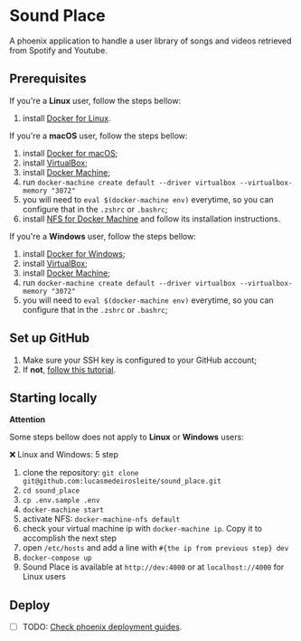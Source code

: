 # Sound Place

A phoenix application to handle a user library of songs and videos retrieved from Spotify and Youtube.

## Prerequisites

If you're a **Linux** user, follow the steps bellow:

1. install [Docker for Linux][docker-linux].

If you're a **macOS** user, follow the steps bellow:

1. install [Docker for macOS][docker-macos];
2. install [VirtualBox][virtual-box];
3. install [Docker Machine][docker-machine];
4. run `docker-machine create default --driver virtualbox --virtualbox-memory "3072"`
5. you will need to `eval $(docker-machine env)` everytime, so you can configure that in the `.zshrc` or `.bashrc`;
6. install [NFS for Docker Machine][docker-machine-nfs] and follow its installation instructions.


If you're a **Windows** user, follow the steps bellow:

1. install [Docker for Windows][docker-windows];
2. install [VirtualBox][virtual-box];
3. install [Docker Machine][docker-machine];
4. run `docker-machine create default --driver virtualbox --virtualbox-memory "3072"`
5. you will need to `eval $(docker-machine env)` everytime, so you can configure that in the `.zshrc` or `.bashrc`;

## Set up GitHub

1. Make sure your SSH key is configured to your GitHub account;
2. If **not**, [follow this tutorial][gh-generating-ssh-keys].

## Starting locally

**Attention**

Some steps bellow does not apply to **Linux** or **Windows** users:

❌ Linux and Windows: 5 step

1. clone the repository: `git clone git@github.com:lucasmedeirosleite/sound_place.git`
2. `cd sound_place`
3. `cp .env.sample .env`
4. `docker-machine start`
5. activate NFS: `docker-machine-nfs default`
6. check your virtual machine ip with `docker-machine ip`. Copy it to accomplish the next step
13. open `/etc/hosts` and add a line with `#{the ip from previous step} dev`
14. `docker-compose up`
15. Sound Place is available at `http://dev:4000` or at `localhost://4000` for Linux users

## Deploy

- [ ] TODO: [Check phoenix deployment guides](http://www.phoenixframework.org/docs/deployment).

[docker-linux]: https://docker.github.io/engine/installation/
[docker-macos]: https://docs.docker.com/docker-for-mac/
[docker-windows]: https://docs.docker.com/docker-for-windows/

[virtual-box]: https://www.virtualbox.org/wiki/Downloads

[docker-machine]: https://docs.docker.com/machine/install-machine/
[docker-machine-nfs]: https://github.com/adlogix/docker-machine-nfs

[gh-generating-ssh-keys]: https://help.github.com/articles/generating-ssh-keys/
